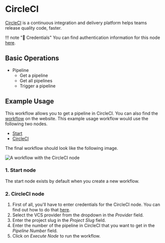 # CircleCI

[CircleCI](https://circleci.com/) is a continuous integration and delivery platform helps teams release quality code, faster.

!!! note "🔑 Credentials"
    You can find authentication information for this node [here](/workflow/integrations/credentials/circleCi/).


## Basic Operations

* Pipeline
    * Get a pipeline
    * Get all pipelines
    * Trigger a pipeline

## Example Usage

This workflow allows you to get a pipeline in CircleCI. You can also find the [workflow](https://WF².io/workflows/454) on the website. This example usage workflow would use the following two nodes.
- [Start](/workflow/integrations/core-nodes/workflow-nodes-base.start/)
- [CircleCI]()

The final workflow should look like the following image.

![A workflow with the CircleCI node](/_images/integrations/nodes/circleci/workflow.png)

### 1. Start node

The start node exists by default when you create a new workflow.

### 2. CircleCI node

1. First of all, you'll have to enter credentials for the CircleCI node. You can find out how to do that [here](/workflow/integrations/credentials/circleCi/).
2. Select the VCS provider from the dropdown in the *Provider* field.
3. Enter the project slug in the *Project Slug* field.
4. Enter the number of the pipeline in CircleCI that you want to get in the *Pipeline Number* field.
5. Click on *Execute Node* to run the workflow.
